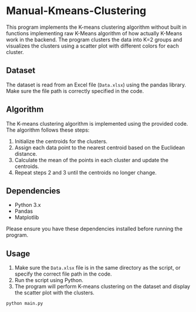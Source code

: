 # Manual-Kmeans-Clustering

This program implements the K-means clustering algorithm without built in functions implementing raw K-Means algorithm of how actually K-Means work in the backend. The program clusters the data into K=2 groups and visualizes the clusters using a scatter plot with different colors for each cluster.

## Dataset

The dataset is read from an Excel file (`Data.xlsx`) using the pandas library. Make sure the file path is correctly specified in the code.

## Algorithm

The K-means clustering algorithm is implemented using the provided code. The algorithm follows these steps:

1. Initialize the centroids for the clusters.
2. Assign each data point to the nearest centroid based on the Euclidean distance.
3. Calculate the mean of the points in each cluster and update the centroids.
4. Repeat steps 2 and 3 until the centroids no longer change.

## Dependencies

- Python 3.x
- Pandas
- Matplotlib

Please ensure you have these dependencies installed before running the program.

## Usage

1. Make sure the `Data.xlsx` file is in the same directory as the script, or specify the correct file path in the code.
2. Run the script using Python.
3. The program will perform K-means clustering on the dataset and display the scatter plot with the clusters.

```bash
python main.py
